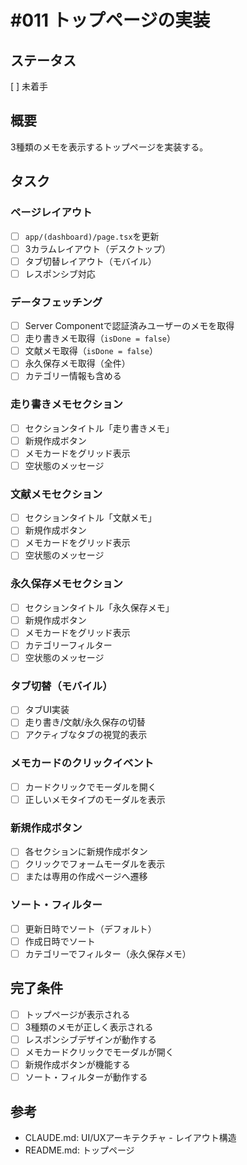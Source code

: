 # #011 トップページの実装

## ステータス
[ ] 未着手

## 概要
3種類のメモを表示するトップページを実装する。

## タスク

### ページレイアウト
- [ ] `app/(dashboard)/page.tsx`を更新
- [ ] 3カラムレイアウト（デスクトップ）
- [ ] タブ切替レイアウト（モバイル）
- [ ] レスポンシブ対応

### データフェッチング
- [ ] Server Componentで認証済みユーザーのメモを取得
- [ ] 走り書きメモ取得（`isDone = false`）
- [ ] 文献メモ取得（`isDone = false`）
- [ ] 永久保存メモ取得（全件）
- [ ] カテゴリー情報も含める

### 走り書きメモセクション
- [ ] セクションタイトル「走り書きメモ」
- [ ] 新規作成ボタン
- [ ] メモカードをグリッド表示
- [ ] 空状態のメッセージ

### 文献メモセクション
- [ ] セクションタイトル「文献メモ」
- [ ] 新規作成ボタン
- [ ] メモカードをグリッド表示
- [ ] 空状態のメッセージ

### 永久保存メモセクション
- [ ] セクションタイトル「永久保存メモ」
- [ ] 新規作成ボタン
- [ ] メモカードをグリッド表示
- [ ] カテゴリーフィルター
- [ ] 空状態のメッセージ

### タブ切替（モバイル）
- [ ] タブUI実装
- [ ] 走り書き/文献/永久保存の切替
- [ ] アクティブなタブの視覚的表示

### メモカードのクリックイベント
- [ ] カードクリックでモーダルを開く
- [ ] 正しいメモタイプのモーダルを表示

### 新規作成ボタン
- [ ] 各セクションに新規作成ボタン
- [ ] クリックでフォームモーダルを表示
- [ ] または専用の作成ページへ遷移

### ソート・フィルター
- [ ] 更新日時でソート（デフォルト）
- [ ] 作成日時でソート
- [ ] カテゴリーでフィルター（永久保存メモ）

## 完了条件
- [ ] トップページが表示される
- [ ] 3種類のメモが正しく表示される
- [ ] レスポンシブデザインが動作する
- [ ] メモカードクリックでモーダルが開く
- [ ] 新規作成ボタンが機能する
- [ ] ソート・フィルターが動作する

## 参考
- CLAUDE.md: UI/UXアーキテクチャ - レイアウト構造
- README.md: トップページ
